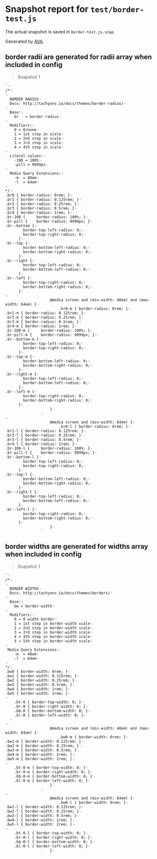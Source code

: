 # Snapshot report for `test/border-test.js`

The actual snapshot is saved in `border-test.js.snap`.

Generated by [AVA](https://ava.li).

## border radii are generated for radii array when included in config

> Snapshot 1

    `␊
    /*␊
    ␊
      BORDER RADIUS␊
      Docs: http://tachyons.io/docs/themes/border-radius/␊
    ␊
      Base:␊
        br   = border-radius␊
    ␊
      Modifiers:␊
        0 = 0/none␊
        1 = 1st step in scale␊
        2 = 2nd step in scale␊
        3 = 3rd step in scale␊
        4 = 4th step in scale␊
    ␊
      Literal values:␊
        -100 = 100%␊
        -pill = 9999px␊
    ␊
      Media Query Extensions:␊
        -m  = 48em␊
        -l  = 64em␊
    ␊
    */␊
    .br0 { border-radius: 0rem; }␊
    .br1 { border-radius: 0.125rem; }␊
    .br2 { border-radius: 0.25rem; }␊
    .br3 { border-radius: 0.5rem; }␊
    .br4 { border-radius: 1rem; }␊
    .br-100 {     border-radius: 100%; }␊
    .br-pill {    border-radius: 9999px; }␊
    .br--bottom {␊
            border-top-left-radius: 0;␊
            border-top-right-radius: 0;␊
          }␊
    .br--top {␊
            border-bottom-left-radius: 0;␊
            border-bottom-right-radius: 0;␊
          }␊
    .br--right {␊
            border-top-left-radius: 0;␊
            border-bottom-left-radius: 0;␊
          }␊
    .br--left {␊
            border-top-right-radius: 0;␊
            border-bottom-right-radius: 0;␊
          }␊
    ␊
    					@media screen and (min-width: 48em) and (max-width: 64em) {␊
    						.br0-m { border-radius: 0rem; }␊
    .br1-m { border-radius: 0.125rem; }␊
    .br2-m { border-radius: 0.25rem; }␊
    .br3-m { border-radius: 0.5rem; }␊
    .br4-m { border-radius: 1rem; }␊
    .br-100-m {     border-radius: 100%; }␊
    .br-pill-m {    border-radius: 9999px; }␊
    .br--bottom-m {␊
            border-top-left-radius: 0;␊
            border-top-right-radius: 0;␊
          }␊
    .br--top-m {␊
            border-bottom-left-radius: 0;␊
            border-bottom-right-radius: 0;␊
          }␊
    .br--right-m {␊
            border-top-left-radius: 0;␊
            border-bottom-left-radius: 0;␊
          }␊
    .br--left-m {␊
            border-top-right-radius: 0;␊
            border-bottom-right-radius: 0;␊
          }␊
    					}␊
    				␊
    ␊
    					@media screen and (min-width: 64em) {␊
    						.br0-l { border-radius: 0rem; }␊
    .br1-l { border-radius: 0.125rem; }␊
    .br2-l { border-radius: 0.25rem; }␊
    .br3-l { border-radius: 0.5rem; }␊
    .br4-l { border-radius: 1rem; }␊
    .br-100-l {     border-radius: 100%; }␊
    .br-pill-l {    border-radius: 9999px; }␊
    .br--bottom-l {␊
            border-top-left-radius: 0;␊
            border-top-right-radius: 0;␊
          }␊
    .br--top-l {␊
            border-bottom-left-radius: 0;␊
            border-bottom-right-radius: 0;␊
          }␊
    .br--right-l {␊
            border-top-left-radius: 0;␊
            border-bottom-left-radius: 0;␊
          }␊
    .br--left-l {␊
            border-top-right-radius: 0;␊
            border-bottom-right-radius: 0;␊
          }␊
    					}␊
    				`

## border widths are generated for widths array when included in config

> Snapshot 1

    `␊
    /*␊
    ␊
      BORDER WIDTHS␊
      Docs: http://tachyons.io/docs/themes/borders/␊
    ␊
      Base:␊
        bw = border-width␊
    ␊
      Modifiers:␊
        0 = 0 width border␊
        1 = 1st step in border-width scale␊
        2 = 2nd step in border-width scale␊
        3 = 3rd step in border-width scale␊
        4 = 4th step in border-width scale␊
        5 = 5th step in border-width scale␊
    ␊
     Media Query Extensions:␊
        -m  = 48em␊
        -l  = 64em␊
    ␊
    */␊
    .bw0 { border-width: 0rem; }␊
    .bw1 { border-width: 0.125rem; }␊
    .bw2 { border-width: 0.25rem; }␊
    .bw3 { border-width: 0.5rem; }␊
    .bw4 { border-width: 1rem; }␊
    .bw5 { border-width: 2rem; }␊
    ␊
        .bt-0 { border-top-width: 0; }␊
        .br-0 { border-right-width: 0; }␊
        .bb-0 { border-bottom-width: 0; }␊
        .bl-0 { border-left-width: 0; }␊
      ␊
    ␊
    					@media screen and (min-width: 48em) and (max-width: 64em) {␊
    						.bw0-m { border-width: 0rem; }␊
    .bw1-m { border-width: 0.125rem; }␊
    .bw2-m { border-width: 0.25rem; }␊
    .bw3-m { border-width: 0.5rem; }␊
    .bw4-m { border-width: 1rem; }␊
    .bw5-m { border-width: 2rem; }␊
    ␊
        .bt-0-m { border-top-width: 0; }␊
        .br-0-m { border-right-width: 0; }␊
        .bb-0-m { border-bottom-width: 0; }␊
        .bl-0-m { border-left-width: 0; }␊
    					}␊
    				␊
    ␊
    					@media screen and (min-width: 64em) {␊
    						.bw0-l { border-width: 0rem; }␊
    .bw1-l { border-width: 0.125rem; }␊
    .bw2-l { border-width: 0.25rem; }␊
    .bw3-l { border-width: 0.5rem; }␊
    .bw4-l { border-width: 1rem; }␊
    .bw5-l { border-width: 2rem; }␊
    ␊
        .bt-0-l { border-top-width: 0; }␊
        .br-0-l { border-right-width: 0; }␊
        .bb-0-l { border-bottom-width: 0; }␊
        .bl-0-l { border-left-width: 0; }␊
    					}␊
    				`
